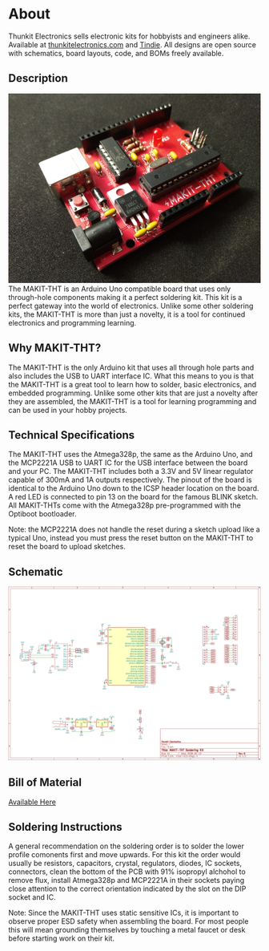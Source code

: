 # About #

Thunkit Electronics sells electronic kits for hobbyists and engineers alike. Available at [thunkitelectronics.com](https://thunkitelectronics.com/category.html?page=development) and [Tindie](https://www.tindie.com/stores/cmccaskey). All designs are open source with schematics, board layouts, code, and BOMs freely available.

## Description ###
![image goes here](IMAGES/MAKIT-THT_1.png)
The MAKIT-THT is an Arduino Uno compatible board that uses only through-hole components making it a perfect soldering kit. This kit is a perfect gateway into the world of electronics. Unlike some other soldering kits, the MAKIT-THT is more than just a novelty, it is a tool for continued electronics and programming learning.

## Why MAKIT-THT? ##
The MAKIT-THT is the only Arduino kit that uses all through hole parts and also includes the USB to UART interface IC. What this means to you is that the MAKIT-THT is a great tool to learn how to solder, basic electronics, and embedded programming. Unlike some other kits that are just a novelty after they are assembled, the MAKIT-THT is a tool for learning programming and can be used in your hobby projects.

## Technical Specifications ##

The MAKIT-THT uses the Atmega328p, the same as the Arduino Uno, and the MCP2221A USB to UART IC for the USB interface between the board and your PC. The MAKIT-THT includes both a 3.3V and 5V linear regulator capable of 300mA and 1A outputs respectively. The pinout of the board is identical to the Arduino Uno down to the ICSP header location on the board. A red LED is connected to pin 13 on the board for the famous BLINK sketch. All MAKIT-THTs come with the Atmega328p pre-programmed with the Optiboot bootloader. 

Note: the MCP2221A does not handle the reset during a sketch upload like a typical Uno, instead you must press the reset button on the MAKIT-THT to reset the board to upload sketches.

## Schematic ##
![image goes here](IMAGES/MAKIT-THT_SCHEM.png)

## Bill of Material ##
[Available Here](IMAGES/MAKIT-THT_BOM.html)

## Soldering Instructions ##
A general recommendation on the soldering order is to solder the lower profile comonents first and move upwards. For this kit the order would usually be resistors, capacitors, crystal, regulators, diodes, IC sockets, connectors, clean the bottom of the PCB with 91% isopropyl alchohol to remove flux, install Atmega328p and MCP2221A in their sockets paying close attention to the correct orientation indicated by the slot on the DIP socket and IC.

Note: Since the MAKIT-THT uses static sensitive ICs, it is important to observe proper ESD safety when assembling the board. For most people this will mean grounding themselves by touching a metal faucet or desk before starting work on their kit.
